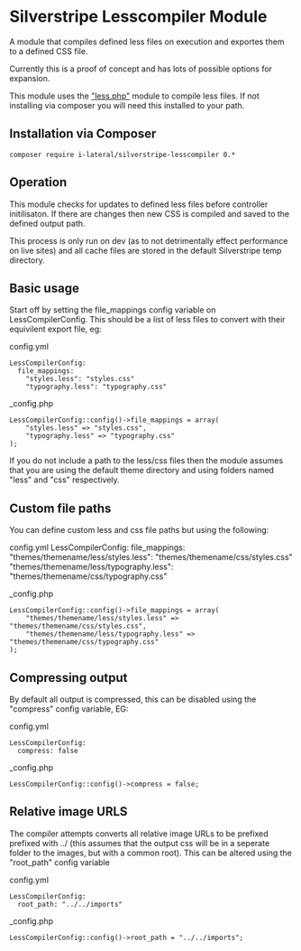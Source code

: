 # Silverstripe Lesscompiler Module

A module that compiles defined less files on execution and exportes them
to a defined CSS file.

Currently this is a proof of concept and has lots of possible options
for expansion.

This module uses the ["less.php"](https://github.com/oyejorge/less.php)
module to compile less files. If not installing via composer you will
need this installed to your path.

## Installation via Composer

    composer require i-lateral/silverstripe-lesscompiler 0.*

## Operation

This module checks for updates to defined less files before controller
initilisaton. If there are changes then new CSS is compiled and saved
to the defined output path.

This process is only run on dev (as to not detrimentally effect
performance on live sites) and all cache files are stored in the default
Silverstripe temp directory.

## Basic usage

Start off by setting the file_mappings config variable on
LessCompilerConfig. This should be a list of less files to convert with
their equivilent export file, eg:

config.yml

    LessCompilerConfig:
      file_mappings:
        "styles.less": "styles.css"
        "typography.less": "typography.css"
      
_config.php

    LessCompilerConfig::config()->file_mappings = array(
        "styles.less" => "styles.css",
        "typography.less" => "typography.css"
    );

If you do not include a path to the less/css files then the module assumes
that you are using the default theme directory and using folders named
"less" and "css" respectively.

## Custom file paths

You can define custom less and css file paths but using the following:

config.yml
    LessCompilerConfig:
      file_mappings:
        "themes/themename/less/styles.less": "themes/themename/css/styles.css"
        "themes/themename/less/typography.less": "themes/themename/css/typography.css"
      
_config.php

    LessCompilerConfig::config()->file_mappings = array(
        "themes/themename/less/styles.less" => "themes/themename/css/styles.css",
        "themes/themename/less/typography.less" => "themes/themename/css/typography.css"
    );

## Compressing output

By default all output is compressed, this can be disabled using the
"compress" config variable, EG:

config.yml

    LessCompilerConfig:
      compress: false
      
_config.php

    LessCompilerConfig::config()->compress = false;
    
## Relative image URLS

The compiler attempts converts all relative image URLs to be prefixed
prefixed with ../ (this assumes that the output css will be in a seperate
folder to the images, but with a common root). This can be altered using
the "root_path" config variable

config.yml

    LessCompilerConfig:
      root_path: "../../imports"
      
_config.php

    LessCompilerConfig::config()->root_path = "../../imports";
